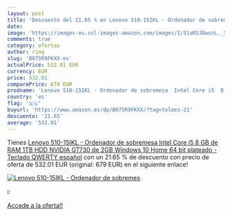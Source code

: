 ```yaml
---
layout: post
title: 'Descuento del 21.65 % en Lenovo 510-15IKL - Ordenador de sobremes'
date: 
image: 'https://images-eu.ssl-images-amazon.com/images/I/31aRSJDwsnL._SL200_.jpg'
comments: true
category: ofertas
author: ring
slug: 'B075R9FKXX-es'
actualPrice: 532.01 EUR
currency: EUR
price: 532.01
comparePrice: 679 EUR
prodname: 'Lenovo 510-15IKL - Ordenador de sobremesa  Intel Core i5  8 GB de RAM  1TB HDD  NVIDIA GT730 de 2GB  Windows 10 Home 64 bit   plateado - Teclado QWERTY español'
country: 'es'
flag: '🇪🇸'
buyurl: 'https://www.amazon.es/dp/B075R9FKXX/?tag=tolees-21'
descuento: '21.65'
average: '532.01'
---
```


Tienes [Lenovo 510-15IKL - Ordenador de sobremesa  Intel Core i5  8 GB de RAM  1TB HDD  NVIDIA GT730 de 2GB  Windows 10 Home 64 bit   plateado - Teclado QWERTY español](https://www.amazon.es/dp/B075R9FKXX/?tag=tolees-21) con un 21.65 % de descuento con precio de oferta de 532.01 EUR (original: 679 EUR) en el siguiente enlace!

[![Lenovo 510-15IKL - Ordenador de sobremes](https://images-eu.ssl-images-amazon.com/images/I/31aRSJDwsnL._SL200_.jpg)](https://www.amazon.es/dp/B075R9FKXX/?tag=tolees-21)

ℹ️:


[Accede a la oferta!!](https://www.amazon.es/dp/B075R9FKXX/?tag=tolees-21)
